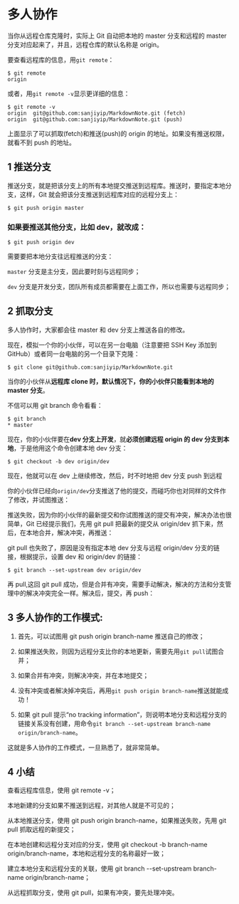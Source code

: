 # 多人协作

当你从远程仓库克隆时，实际上 Git 自动把本地的 master 分支和远程的 master 分支对应起来了，并且，远程仓库的默认名称是 origin。

要查看远程库的信息，用`git remote`：

```
$ git remote
origin
```

或者，用`git remote -v`显示更详细的信息：

```
$ git remote -v
origin  git@github.com:sanjiyip/MarkdownNote.git (fetch)
origin  git@github.com:sanjiyip/MarkdownNote.git (push)
```

上面显示了可以抓取(fetch)和推送(push)的 origin 的地址。如果没有推送权限，就看不到 push 的地址。

## 1 推送分支

推送分支，就是把该分支上的所有本地提交推送到远程库。推送时，要指定本地分支，这样，Git 就会把该分支推送到远程库对应的远程分支上：

```
$ git push origin master
```

### 如果要推送其他分支，比如 dev，就改成：

```
$ git push origin dev
```

需要要把本地分支往远程推送的分支：

`master` 分支是主分支，因此要时刻与远程同步；

`dev` 分支是开发分支，团队所有成员都需要在上面工作，所以也需要与远程同步；

## 2 抓取分支

多人协作时，大家都会往 master 和 dev 分支上推送各自的修改。

现在，模拟一个你的小伙伴，可以在另一台电脑（注意要把 SSH Key 添加到 GitHub）或者同一台电脑的另一个目录下克隆：

```
$ git clone git@github.com:sanjiyip/MarkdownNote.git
```

当你的小伙伴从**远程库 clone 时，默认情况下，你的小伙伴只能看到本地的 master 分支**。

不信可以用 git branch 命令看看：

```
$ git branch
* master
```

现在，你的小伙伴要在**dev 分支上开发**，就**必须创建远程 origin 的 dev 分支到本地**，于是他用这个命令创建本地 dev 分支：

```
$ git checkout -b dev origin/dev
```

现在，他就可以在 dev 上继续修改，然后，时不时地把 dev 分支 push 到远程

你的小伙伴已经向`origin/dev`分支推送了他的提交，而碰巧你也对同样的文件作了修改，并试图推送：

推送失败，因为你的小伙伴的最新提交和你试图推送的提交有冲突，解决办法也很简单，Git 已经提示我们，先用 git pull 把最新的提交从 origin/dev 抓下来，然后，在本地合并，解决冲突，再推送：

git pull 也失败了，原因是没有指定本地 dev 分支与远程 origin/dev 分支的链接，根据提示，设置 dev 和 origin/dev 的链接：

```
$ git branch --set-upstream dev origin/dev
```

再 pull,这回 git pull 成功，但是合并有冲突，需要手动解决，解决的方法和分支管理中的解决冲突完全一样。解决后，提交，再 push：

## 3 多人协作的工作模式:

1. 首先，可以试图用 git push origin branch-name 推送自己的修改；

1. 如果推送失败，则因为远程分支比你的本地更新，需要先用`git pull`试图合并；

1. 如果合并有冲突，则解决冲突，并在本地提交；

1. 没有冲突或者解决掉冲突后，再用`git push origin branch-name`推送就能成功！

1. 如果 git pull 提示“no tracking information”，则说明本地分支和远程分支的链接关系没有创建，用命令`git branch --set-upstream branch-name origin/branch-name`。

这就是多人协作的工作模式，一旦熟悉了，就非常简单。

## 4 小结

查看远程库信息，使用 git remote -v；

本地新建的分支如果不推送到远程，对其他人就是不可见的；

从本地推送分支，使用 git push origin branch-name，如果推送失败，先用 git pull 抓取远程的新提交；

在本地创建和远程分支对应的分支，使用 git checkout -b branch-name origin/branch-name，本地和远程分支的名称最好一致；

建立本地分支和远程分支的关联，使用 git branch --set-upstream branch-name origin/branch-name；

从远程抓取分支，使用 git pull，如果有冲突，要先处理冲突。

